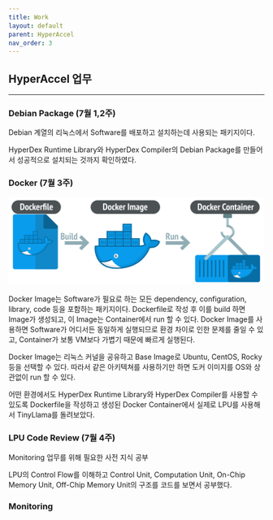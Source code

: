 ```yaml
---
title: Work
layout: default
parent: HyperAccel
nav_order: 3
---
```


## HyperAccel 업무  

---


### Debian Package (7월 1,2주)  

Debian 계열의 리눅스에서 Software를 배포하고 설치하는데 사용되는 패키지이다.  

HyperDex Runtime Library와 HyperDex Compiler의 Debian Package를 만들어서 성공적으로 설치되는 것까지 확인하였다.  


### Docker (7월 3주)  

![Docker](../images/dockerfile.png)  

Docker Image는 Software가 필요로 하는 모든 dependency, configuration, library, code 등을 포함하는 패키지이다. Dockerfile로 작성 후 이를 build 하면 Image가 생성되고, 이 Image는 Container에서 run 할 수 있다. Docker Image를 사용하면 Software가 어디서든 동일하게 실행되므로 환경 차이로 인한 문제를 줄일 수 있고, Container가 보통 VM보다 가볍기 때문에 빠르게 실행된다.  

Docker Image는 리눅스 커널을 공유하고 Base Image로 Ubuntu, CentOS, Rocky 등을 선택할 수 있다. 따라서 같은 아키텍쳐를 사용하기만 하면 도커 이미지를 OS와 상관없이 run 할 수 있다. 

어떤 환경에서도 HyperDex Runtime Library와 HyperDex Compiler를 사용할 수 있도록 Dockerfile을 작성하고 생성된 Docker Container에서 실제로 LPU를 사용해서 TinyLlama를 돌려보았다.  


### LPU Code Review (7월 4주)  

Monitoring 업무를 위해 필요한 사전 지식 공부  

LPU의 Control Flow를 이해하고 Control Unit, Computation Unit, On-Chip Memory Unit, Off-Chip Memory Unit의 구조를 코드를 보면서 공부했다.  




### Monitoring  






